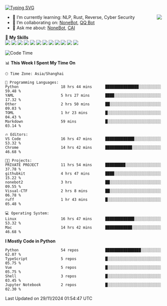 [![Typing SVG](https://readme-typing-svg.herokuapp.com?size=25&duration=2500&color=8C43EA&vCenter=true&width=200&height=40&lines=Hi+there+%F0%9F%91%8B%F0%9F%8F%BB;I'm+yanyongyu)](https://git.io/typing-svg)

<a href="#">
  <img align="right" src="https://github-readme-stats.vercel.app/api?username=yanyongyu&count_private=true&show_icons=true&bg_color=15,f2f7fd,E0EAFC" />
</a>

- 🌱 I’m currently learning: NLP, Rust, Reverse, Cyber Security
- 👯 I’m collaborating on: [NoneBot](https://github.com/nonebot), [QQ Bot](https://github.com/Mrs4s/go-cqhttp)
- 💬 Ask me about: [NoneBot](https://github.com/nonebot), [CAI](https://github.com/cscs181/CAI)

🌟 **My Skills**  
![](https://img.shields.io/badge/-Python-3e74a2?style=flat-square&logo=Python&logoColor=fff)
![](https://img.shields.io/badge/-TypeScript-3178C6?style=flat-square&logo=TypeScript&logoColor=fff)
![](https://img.shields.io/badge/-Vue-4fc08d?style=flat-square&logo=Vue.js&logoColor=fff)
![](https://img.shields.io/badge/-React-2d98ce?style=flat-square&logo=React&logoColor=fff)
![](https://img.shields.io/badge/-FastAPI-009688?style=flat-square&logo=FastAPI&logoColor=fff)
![](https://img.shields.io/badge/-Linux-000000?style=flat-square&logo=Linux&logoColor=fff)
![](https://img.shields.io/badge/-Docker-2496ED?style=flat-square&logo=Docker&logoColor=fff)
![](https://img.shields.io/badge/-Kubernetes-326CE5?style=flat-square&logo=Kubernetes&logoColor=fff)
![](https://img.shields.io/badge/-GitHub%20Actions-2088FF?style=flat-square&logo=GitHubActions&logoColor=fff)
![](https://img.shields.io/badge/-PostgreSQL-4169E1?style=flat-square&logo=PostgreSQL&logoColor=fff)
![](https://img.shields.io/badge/-Redis-DC382D?style=flat-square&logo=Redis&logoColor=fff)
![](https://img.shields.io/badge/-MongoDB-47A248?style=flat-square&logo=MongoDB&logoColor=fff)

<!--START_SECTION:waka-->
![Code Time](http://img.shields.io/badge/Code%20Time-6%2C951%20hrs%209%20mins-blue)

📊 **This Week I Spent My Time On** 

```text
🕑︎ Time Zone: Asia/Shanghai

💬 Programming Languages: 
Python                   18 hrs 44 mins      ███████████████░░░░░░░░░░   59.48 % 
YAML                     5 hrs 27 mins       ████░░░░░░░░░░░░░░░░░░░░░   17.32 % 
Other                    2 hrs 50 mins       ██░░░░░░░░░░░░░░░░░░░░░░░   09.03 % 
TOML                     1 hr 23 mins        █░░░░░░░░░░░░░░░░░░░░░░░░   04.43 % 
Markdown                 59 mins             █░░░░░░░░░░░░░░░░░░░░░░░░   03.14 % 

🔥 Editors: 
VS Code                  16 hrs 47 mins      █████████████░░░░░░░░░░░░   53.32 % 
Chrome                   14 hrs 42 mins      ████████████░░░░░░░░░░░░░   46.68 % 

🐱‍💻 Projects: 
PRIVATE PROJECT          11 hrs 54 mins      █████████░░░░░░░░░░░░░░░░   37.78 % 
githubkit                4 hrs 47 mins       ████░░░░░░░░░░░░░░░░░░░░░   15.22 % 
nonebot2                 3 hrs               ██░░░░░░░░░░░░░░░░░░░░░░░   09.55 % 
Visual-CTF               2 hrs 8 mins        ██░░░░░░░░░░░░░░░░░░░░░░░   06.78 % 
ruff                     1 hr 43 mins        █░░░░░░░░░░░░░░░░░░░░░░░░   05.48 % 

💻 Operating System: 
Linux                    16 hrs 47 mins      █████████████░░░░░░░░░░░░   53.32 % 
Mac                      14 hrs 42 mins      ████████████░░░░░░░░░░░░░   46.68 % 
```

**I Mostly Code in Python** 

```text
Python                   54 repos            ████████████████░░░░░░░░░   62.07 % 
TypeScript               5 repos             █░░░░░░░░░░░░░░░░░░░░░░░░   05.75 % 
Vue                      5 repos             █░░░░░░░░░░░░░░░░░░░░░░░░   05.75 % 
Shell                    3 repos             █░░░░░░░░░░░░░░░░░░░░░░░░   03.45 % 
Jupyter Notebook         2 repos             █░░░░░░░░░░░░░░░░░░░░░░░░   02.30 % 
```




 Last Updated on 29/11/2024 01:54:47 UTC
<!--END_SECTION:waka-->
